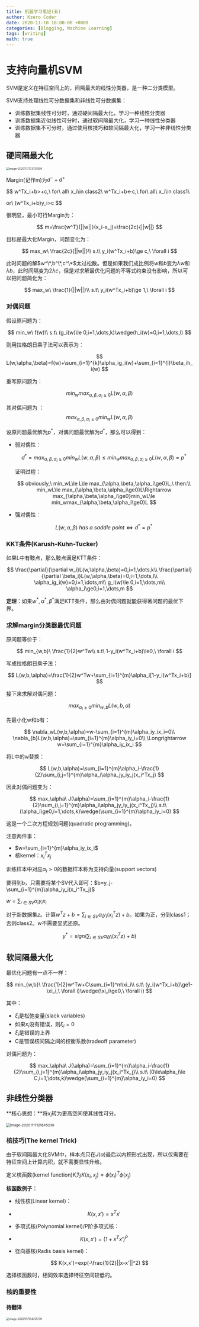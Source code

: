 ```yaml
---
title: 机器学习笔记(五)
author: Kzero Coder
date: 2020-11-10 18:00:00 +0800
categories: [Blogging, Machine Learning]
tags: [writing]
math: true
---
```

<head>
    <script type="text/x-mathjax-config"> 
   		MathJax.Hub.Config({ TeX: { equationNumbers: { autoNumber: "all" } } }); 
   	</script>
    <script type="text/x-mathjax-config">
    	MathJax.Hub.Config({tex2jax: {
             inlineMath: [ ['$','$'], ["\\(","\\)"] ],
             processEscapes: true
           }
         });
    </script>
    <script src="https://cdn.mathjax.org/mathjax/latest/MathJax.js?config=TeX-AMS-MML_HTMLorMML" 	type="text/javascript">
	</script>
</head>


# 支持向量机SVM

SVM是定义在特征空间上的，间隔最大的线性分类器，是一种二分类模型。

SVM支持处理线性可分数据集和非线性可分数据集：

- 训练数据集线性可分时，通过硬间隔最大化，学习一种线性分类器
- 训练数据集近似线性可分时，通过软间隔最大化，学习一种线性分类器
- 训练数据集不可分时，通过使用核技巧和软间隔最大化，学习一种非线性分类器

## 硬间隔最大化

<img src="/assets/img/machineLearning/machineLearningCh5/image-20201117103137099.png" alt="image-20201117103137099" style="zoom:50%;" />

Margin(记作m)为$d^-+d^+$

$$
w^Tx_i+b>+c,\ for\ all\ x_i\in class2\\
w^Tx_i+b<-c,\ for\ all\ x_i\in class1\\

or\ (w^Tx_i+b)y_i>c
$$

很明显，最小可行Margin为：

$$
m=\frac{w^T}{||w||}(x_i-x_j)=\frac{2c}{||w||}
$$

目标是最大化Margin，问题变化为：

$$
max_w\ \frac{2c}{||w||}\\
s.t\ y_i(w^Tx_i+b)\ge c,\ \forall i
$$

此时问题的解$w^\*,b^\*,c^\*$太过松散。但是如果我们成比例将$w$和$b$变为$\lambda w$和$\lambda b$，此时间隔变为$2\lambda c$，但是对求解最优化问题的不等式约束没有影响，所以可以把问题简化为：

$$
max_w\ \frac{1}{||w||}\\
s.t\ y_i(w^Tx_i+b)\ge 1,\ \forall i
$$

### 对偶问题

假设原问题为：

$$
min_w\ f(w)\\
s.t\ (g_i(w)\le 0,i=1,\dots,k)\wedge(h_i(w)=0,i=1,\dots,l)
$$

则用拉格朗日乘子法可以表示为：

$$
L(w,\alpha,\beta)=f(w)+\sum_{i=1}^{k}\alpha_ig_i(w)+\sum_{i=1}^{l}\beta_ih_i(w)
$$

重写原问题为：

$$
min_wmax_{\alpha,\beta,\alpha_i\ge0}L(w,\alpha,\beta)
$$

其对偶问题为
：
$$
max_{\alpha,\beta,\alpha_i\ge0}min_wL(w,\alpha,\beta)
$$

设原问题最优解为$p^*$，对偶问题最优解为$d^*$，那么可以得到：

- 弱对偶性：

  $$
  d^*=max_{\alpha,\beta,\alpha_i\ge0}min_wL(w,\alpha,\beta)\le min_wmax_{\alpha,\beta,\alpha_i\ge0}L(w,\alpha,\beta)=p^*
  $$
  
  证明过程：
  
  $$
  obviously,\ min_wL\le L\le max_{\alpha,\beta,\alpha_i\ge0}L,\ then:\\
  min_wL\le max_{\alpha,\beta,\alpha_i\ge0}L\Rightarrow max_{\alpha,\beta,\alpha_i\ge0}min_wL\le min_wmax_{\alpha,\beta,\alpha_i\ge0}L
  $$
  
- 强对偶性：

  $$
  L(w,\alpha,\beta)\ has\ a\ saddle\ point\Longleftrightarrow d^*=p^*
  $$
  

### KKT条件(Karush-Kuhn-Tucker)

如果L中有鞍点，那么鞍点满足KTT条件：

$$
\frac{\partial}{\partial w_i}L(w,\alpha,\beta)=0,i=1,\dots,k\\
\frac{\partial}{\partial \beta_i}L(w,\alpha,\beta)=0,i=1,\dots,l\\
\alpha_ig_i(w)=0,i=1,\dots,m\\
g_i(w)\le 0,i=1,\dots,m\\
\alpha_i\ge0,i=1,\dots,m
$$

**定理**：如果$w^*,\alpha^*,\beta^*$满足KTT条件，那么由对偶问题就能获得著问题的最优下界。

### 求解margin分类器最优问题

原问题等价于：

$$
min_{w,b}\ \frac{1}{2}w^Tw\\
s.t\ 1-y_i(w^Tx_i+b)\le0,\ \forall i
$$

写成拉格朗日乘子法：

$$
L(w,b,\alpha)=\frac{1}{2}w^Tw+\sum_{i=1}^{m}\alpha_i[1-y_i(w^Tx_i+b)]
$$

接下来求解对偶问题：

$$
max_{\alpha_i\ge0}min_{w,b}L(w,b,\alpha)
$$

先最小化w和b有：

$$
\nabla_wL(w,b,\alpha)=w-\sum_{i=1}^{m}\alpha_iy_ix_i=0\\
\nabla_{b}L(w,b,\alpha)=\sum_{i=1}^{m}\alpha_iy_i=0\\
\Longrightarrow w=\sum_{i=1}^{m}\alpha_iy_ix_i
$$

将L中的w替换：

$$
L(w,b,\alpha)=\sum_{i=1}^{m}\alpha_i-\frac{1}{2}\sum_{i,j=1}^{m}\alpha_i\alpha_jy_iy_j(x_i^Tx_j)
$$

因此对偶问题变为：

$$
max_\alpha\ J(\alpha)=\sum_{i=1}^{m}\alpha_i-\frac{1}{2}\sum_{i,j=1}^{m}\alpha_i\alpha_jy_iy_j(x_i^Tx_j)\\
s.t\ (\alpha_i\ge0,i=1,\dots,k)\wedge(\sum_{i=1}^{m}\alpha_iy_i=0)
$$

这是一个二次方程规划问题(quadratic programming)。

注意两件事：

- $w=\sum_{i=1}^{m}\alpha_iy_ix_i$
- 核kernel：$x_i^Tx_j$



训练样本中对应$\alpha_i>0$的数据样本称为支持向量(support vectors)

要得到b，只需要将某个SV代入即可：$b=y_j-\sum_{i=1}^{m}\alpha_iy_i(x_i^Tx_j)$

$w=\sum_{i\in SV}\alpha_iy_ix_i$



对于新数据集$z$。计算$w^Tz+b=\sum_{i\in SV}\alpha_iy_i(x_i^Tz)+b$。如果为正，分到class1；否则class2。$w$不需要显式还原。

$$
y^*=sign(\sum_{i\in SV}\alpha_iy_i(x_i^Tz)+b)
$$

## 软间隔最大化

最优化问题有一点不一样：

$$
min_{w,b}\ \frac{1}{2}w^Tw+C\sum_{i=1}^m\xi_i\\
s.t\  (y_i(w^Tx_i+b)\ge1-\xi_i,\ \forall i)\wedge(\xi_i\ge0,\ \forall i)
$$

其中：

- $\xi_i$是松弛变量(slack variables)
- 如果$x_i$没有错误，则$\xi_i=0$
- $\xi_i$是错误的上界
- C是错误核间隔之间的权衡系数(tradeoff parameter)



对偶问题为：

$$
max_\alpha\ J(\alpha)=\sum_{i=1}^{m}\alpha_i-\frac{1}{2}\sum_{i,j=1}^{m}\alpha_i\alpha_jy_iy_j(x_i^Tx_j)\\
s.t\ (0\le\alpha_i\le C,i=1,\dots,k)\wedge(\sum_{i=1}^{m}\alpha_iy_i=0)
$$

## 非线性分类器

**核心思想：**将$x_i$转为更高空间使其线性可分。

<left><img src="/assets/img/machineLearning/machineLearningCh5/image-20201117121845236.png" alt="image-20201117121845236" style="zoom: 67%;" /></left>

### 核技巧(The kernel Trick)

由于软间隔最大化SVM中，样本点只在$J(\alpha)$最后以内积形式出现，所以仅需要在特征空间上计算内积，就不需要显性升维。

定义核函数(kernel function)K为$K(x_i,x_j)=\phi(x_i)^T\phi(x_j)$

**核函数例子：**

- 线性核(Linear kernel)：
- 
  $$
  K(x,x')=x^Tx'
  $$

- 多项式核(Polynomial kernel)/P阶多项式核：
- 
  $$
  K(x,x')=(1+x^Tx')^P
  $$

- 径向基核(Radis basis kernel)：

$$
K(x,x')=exp(-\frac{1}{2}||x-x'||^2)
$$

选择核函数时，相同效率选择特征空间较低的。

### 核的重要性

#### 待翻译

<img src="/assets/img/machineLearning/machineLearningCh5/image-20201117134213776.png" alt="image-20201117134213776" style="zoom:50%;" />